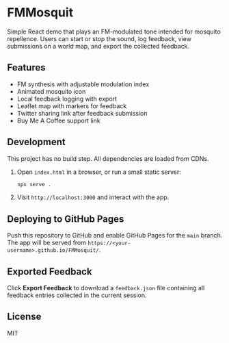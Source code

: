 # FMMosquit

Simple React demo that plays an FM-modulated tone intended for mosquito repellence.
Users can start or stop the sound, log feedback, view submissions on a world map,
and export the collected feedback.

## Features
- FM synthesis with adjustable modulation index
- Animated mosquito icon
- Local feedback logging with export
- Leaflet map with markers for feedback
- Twitter sharing link after feedback submission
- Buy Me A Coffee support link

## Development
This project has no build step.  All dependencies are loaded from CDNs.

1. Open `index.html` in a browser, or run a small static server:
   ```bash
   npx serve .
   ```
2. Visit `http://localhost:3000` and interact with the app.

## Deploying to GitHub Pages
Push this repository to GitHub and enable GitHub Pages for the `main` branch.
The app will be served from `https://<your-username>.github.io/FMMosquit/`.

## Exported Feedback
Click **Export Feedback** to download a `feedback.json` file containing
all feedback entries collected in the current session.

## License
MIT
